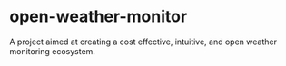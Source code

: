 # open-weather-monitor
A project aimed at creating a cost effective, intuitive, and open weather monitoring ecosystem.
